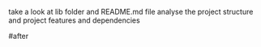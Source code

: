 take a look at lib folder and README.md file 
analyse the project structure
and project features and dependencies

#after 